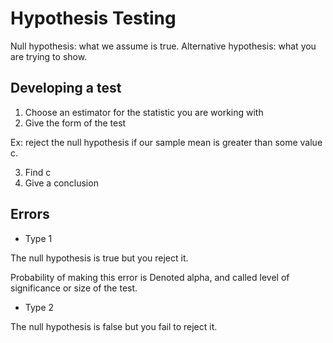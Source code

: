 # Hypothesis Testing

Null hypothesis: what we assume is true.
Alternative hypothesis: what you are trying to show.

## Developing a test

1. Choose an estimator for the statistic you are working with
2. Give the form of the test

Ex: reject the null hypothesis if our sample mean is greater than some value c.

3. Find c
4. Give a conclusion

## Errors

- Type 1

The null hypothesis is true but you reject it.

Probability of making this error is Denoted alpha, and called level of significance or size of the test.

- Type 2

The null hypothesis is false but you fail to reject it.
